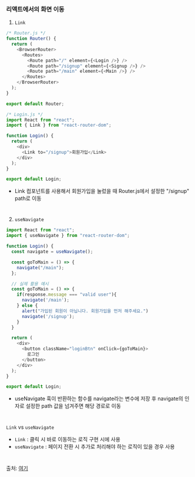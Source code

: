 ### 리액트에서의 화면 이동
1. `Link`
```javascript
/* Router.js */
function Router() {
  return (
    <BrowserRouter>
      <Routes>
        <Route path="/" element={<Login />} />
        <Route path="/signup" element={<Signup />} />
        <Route path="/main" element={<Main />} />
      </Routes>
    </BrowserRouter>
  );
}

export default Router;

/* Login.js */
import React from "react";
import { Link } from "react-router-dom";

function Login() {
  return (
    <div>
      <Link to="/signup">회원가입</Link>
    </div>
  );
}

export default Login;
```
- Link 컴포넌트를 사용해서 회원가입을 눌렀을 때 Router.js에서 설정한 "/signup" path로 이동
#
2. `useNavigate`
```javascript
import React from "react";
import { useNavigate } from "react-router-dom";

function Login() {
  const navigate = useNavigate();

  const goToMain = () => {
    navigate("/main");
  };

  // 실제 활용 예시
  const goToMain = () => {
    if(response.message === "valid user"){
      navigate('/main');
    } else {
      alert("가입된 회원이 아닙니다. 회원가입을 먼저 해주세요.")
      navigate('/signup');
    }
  }

  return (
    <div>
      <button className="loginBtn" onClick={goToMain}>
        로그인
      </button>
    </div>
  );
}

export default Login;
```
- useNavigate 훅이 반환하는 함수를 navigate라는 변수에 저장 후 navigate의 인자로 설정한 path 값을 넘겨주면 해당 경로로 이동
#
`Link` vs `useNavigate`
- `Link` : 클릭 시 바로 이동하는 로직 구현 시에 사용
- `useNavigate` : 페이지 전환 시 추가로 처리해야 하는 로직이 있을 경우 사용
#
출처: [여기](https://velog.io/@seokkitdo/React-Link-useNavigate)
